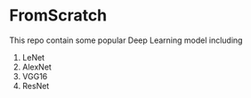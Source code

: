 # FromScratch
This repo contain some popular Deep Learning model including
1. LeNet
2. AlexNet
3. VGG16
4. ResNet

